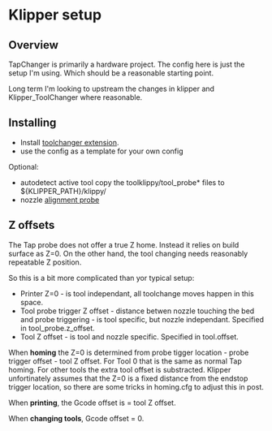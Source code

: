 # Klipper setup

## Overview

TapChanger is primarily a hardware project. The config here is just the setup I'm using.
Which should be a reasonable starting point.

Long term I'm looking to upstream the changes in klipper and Klipper_ToolChanger where reasonable.

## Installing

- Install [toolchanger extension](https://github.com/viesturz/klipper-toolchanger/).
- use the config as a template for your own config

Optional:

- autodetect active tool copy the toolklippy/tool_probe* files to  ${KLIPPER_PATH}/klippy/
- nozzle [alignment probe](https://github.com/viesturz/NozzleAlign)

## Z offsets
 
 The Tap probe does not offer a true Z home. Instead it relies on build surface as Z=0. On the other hand, the tool changing needs reasonably repeatable Z position.

 So this is a bit more complicated than yor typical setup:

  - Printer Z=0 - is tool independant, all toolchange moves happen in this space.
  - Tool probe trigger Z offset - distance betwen nozzle touching the bed and probe triggering - is tool specific, but nozzle independant. Specified in tool_probe.z_offset.
  - Tool Z offset - is tool and nozzle specific. Specified in tool.offset.

When **homing** the Z=0 is determined from probe tigger location - probe trigger offset - tool Z offset.
For Tool 0 that is the same as normal Tap homing. For other tools the extra tool offset is substracted.
Klipper unfortinately assumes that the Z=0 is a fixed distance from the endstop trigger location, so there are some tricks in homing.cfg to adjust this in post.

When **printing**, the Gcode offset is = tool Z offset.

When **changing tools**, Gcode offset = 0.

